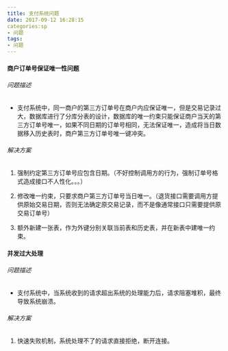```yaml
---
title: 支付系统问题
date: 2017-09-12 16:28:15
categories:sp
- 问题
tags:
- 问题
---
```



#### 商户订单号保证唯一性问题

###### 问题描述
- 支付系统中，同一商户的第三方订单号在商户内应保证唯一，但是交易记录过大，数据库进行了分库分表的设计，数据库的唯一约束只能保证商户当天的第三方订单号唯一，如果不同日期的订单号相同，无法保证唯一，造成将当日数据移入历史表时，商户第三方订单号唯一键冲突。

###### 解决方案
1. 强制约定第三方订单号应包含日期。（不好控制调用方的行为，强制订单号格式造成接口不人性化。。。）

2. 修改唯一约束，只要求商户第三方订单号当日唯一。（退货接口需要调用方提供原始交易日期，否则无法确定原交易记录，而不是像通常接口只需要提供原交易订单号）

3. 额外新建一张表，作为外键分别关联当前表和历史表，并在新表中建唯一约束。


#### 并发过大处理

###### 问题描述
- 支付系统中，当系统收到的请求超出系统的处理能力后，请求阻塞堆积，最终导致系统崩溃。

###### 解决方案
1. 快速失败机制，系统处理不了的请求直接拒绝，断开连接。